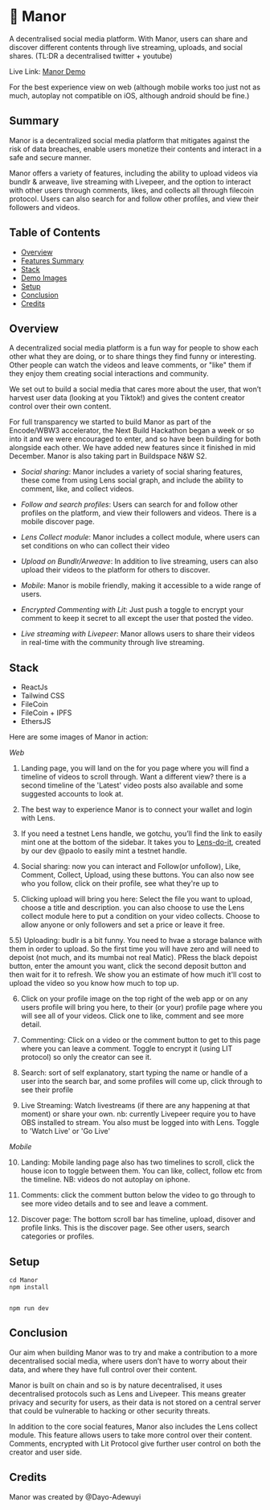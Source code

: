 # 🫶 Manor

A decentralised social media platform.
With Manor, users can share and discover different contents through live streaming, uploads, and social shares. (TL:DR a decentralised twitter + youtube)

Live Link: [Manor Demo](https://landing-page-xi-eosin.vercel.app/)

For the best experience view on web (although mobile works too just not as much, autoplay not compatible on iOS, although android should be fine.)

## Summary

Manor is a decentralized social media platform that mitigates against the risk of data breaches, enable users monetize their contents and interact in a safe and secure manner.

Manor offers a variety of features, including the ability to upload videos via bundlr & arweave, live streaming with Livepeer, and the option to interact with other users through comments, likes, and collects all through filecoin protocol. Users can also search for and follow other profiles, and view their followers and videos.

## Table of Contents

- [Overview](#overview)
- [Features Summary](#features-summary)
- [Stack](#stack)
- [Demo Images](#demo-images)
- [Setup](#setup)
- [Conclusion](#conclusion)
- [Credits](#credits)

## Overview

A decentralized social media platform is a fun way for people to show each other what they are doing, or to share things they find funny or interesting. Other people can watch the videos and leave comments, or "like" them if they enjoy them creating social interactions and community.

We set out to build a social media that cares more about the user, that won’t harvest user data (looking at you Tiktok!) and gives the content creator control over their own content.

For full transparency we started to build Manor as part of the Encode/WBW3 accelerator, the Next Build Hackathon began a week or so into it and we were encouraged to enter, and so have been building for both alongside each other. We have added new features since it finished in mid December. Manor is also taking part in Buildspace N&W S2.

- _Social sharing_: Manor includes a variety of social sharing features, these come from using Lens social graph, and include the ability to comment, like, and collect videos.

- _Follow and search profiles_: Users can search for and follow other profiles on the platform, and view their followers and videos. There is a mobile discover page.

- _Lens Collect module_: Manor includes a collect module, where users can set conditions on who can collect their video

- _Upload on Bundlr/Arweave_: In addition to live streaming, users can also upload their videos to the platform for others to discover.

- _Mobile_: Manor is mobile friendly, making it accessible to a wide range of users.

- _Encrypted Commenting with Lit_: Just push a toggle to encrypt your comment to keep it secret to all except the user that posted the video.

- _Live streaming with Livepeer_: Manor allows users to share their videos in real-time with the community through live streaming.

## Stack

- ReactJs
- Tailwind CSS
- FileCoin
- FileCoin + IPFS
- EthersJS

Here are some images of Manor in action:

_Web_

1. Landing page, you will land on the for you page where you will find a timeline of videos to scroll through. Want a different view? there is a second timeline of the 'Latest' video posts also available and some suggested accounts to look at.

2. The best way to experience Manor is to connect your wallet and login with Lens.

3. If you need a testnet Lens handle, we gotchu, you’ll find the link to easily mint one at the bottom of the sidebar. It takes you to [Lens-do-it](https://lens-do-it.vercel.app/), created by our dev @paolo to easily mint a testnet handle.

4. Social sharing: now you can interact and Follow(or unfollow), Like, Comment, Collect, Upload, using these buttons. You can also now see who you follow, click on their profile, see what they're up to

5. Clicking upload will bring you here: Select the file you want to upload, choose a title and description. you can also choose to use the Lens collect module here to put a condition on your video collects. Choose to allow anyone or only followers and set a price or leave it free.

5.5) Uploading: budlr is a bit funny. You need to hvae a storage balance with them in order to upload. So the first time you will have zero and will need to depoist (not much, and its mumbai not real Matic). PRess the black depoist button, enter the amount you want, click the second deposit button and then wait for it to refresh. We show you an estimate of how much it'll cost to upload the video so you know how much to top up.

6. Click on your profile image on the top right of the web app or on any users profile will bring you here, to their (or your) profile page where you will see all of your videos. Click one to like, comment and see more detail.

7. Commenting: Click on a video or the comment button to get to this page where you can leave a comment. Toggle to encrypt it (using LIT protocol) so only the creator can see it.

8. Search: sort of self explanatory, start typing the name or handle of a user into the search bar, and some profiles will come up, click through to see their profile

9. Live Streaming: Watch livestreams (if there are any happening at that moment) or share your own. nb: currently Livepeer require you to have OBS installed to stream. You also must be logged into with Lens.
   Toggle to 'Watch Live' or 'Go Live'

_Mobile_

10. Landing: Mobile landing page also has two timelines to scroll, click the house icon to toggle between them. You can like, collect, follow etc from the timeline.
    NB: videos do not autoplay on iphone.

11. Comments: click the comment button below the video to go through to see more video details and to see and leave a comment.

12. Discover page: The bottom scroll bar has timeline, upload, disover and profile links. This is the discover page. See other users, search categories or profiles.

## Setup

```git clone git@github.com:Manor/Manor.git
cd Manor
npm install


npm run dev
```

## Conclusion

Our aim when building Manor was to try and make a contribution to a more decentralised social media, where users don’t have to worry about their data, and where they have full control over their content.

Manor is built on chain and so is by nature decentralised, it uses decentralised protocols such as Lens and Livepeer. This means greater privacy and security for users, as their data is not stored on a central server that could be vulnerable to hacking or other security threats.

In addition to the core social features, Manor also includes the Lens collect module. This feature allows users to take more control over their content.
Comments, encrypted with Lit Protocol give further user control on both the creator and user side.

## Credits

Manor was created by @Dayo-Adewuyi
